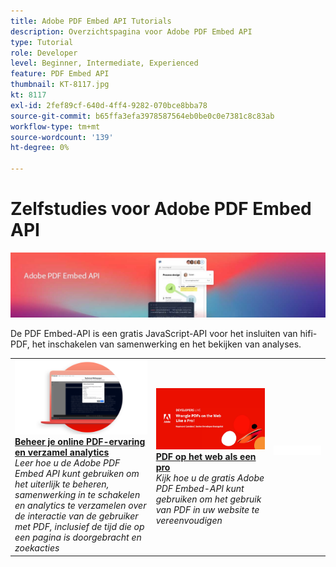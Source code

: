 ```yaml
---
title: Adobe PDF Embed API Tutorials
description: Overzichtspagina voor Adobe PDF Embed API
type: Tutorial
role: Developer
level: Beginner, Intermediate, Experienced
feature: PDF Embed API
thumbnail: KT-8117.jpg
kt: 8117
exl-id: 2fef89cf-640d-4ff4-9282-070bce8bba78
source-git-commit: b65ffa3efa3978587564eb0be0c0e7381c8c83ab
workflow-type: tm+mt
source-wordcount: '139'
ht-degree: 0%

---
```


# Zelfstudies voor Adobe PDF Embed API

![API-banner PDF insluiten](../assets/pdfembedhero.jpg)

De PDF Embed-API is een gratis JavaScript-API voor het insluiten van hifi-PDF, het inschakelen van samenwerking en het bekijken van analyses.

<table style="table-layout:fixed">
<tr>
 <td>
   <a href="controlpdfexperience.md">
      <img alt="Beheer je online PDF-ervaring en verzamel analytics" src="assets/ControlPDF_thumb.png" />
   </a>
    <div>
   <a href="controlpdfexperience.md"><strong>Beheer je online PDF-ervaring en verzamel analytics</strong></a>
    </div>
    <em>Leer hoe u de Adobe PDF Embed API kunt gebruiken om het uiterlijk te beheren, samenwerking in te schakelen en analytics te verzamelen over de interactie van de gebruiker met PDF, inclusief de tijd die op een pagina is doorgebracht en zoekacties</em>
    <br>
  </td>
  <td>
   <a href="https://experienceleague.adobe.com/docs/adobe-developers-live-events/events/2021/oct2021/pdf-embed-api.html">
      <img alt="PDF op het web als een pro" src="assets/Wrangle_1280.png" />
   </a>
    <div>
   <a href="https://experienceleague.adobe.com/docs/adobe-developers-live-events/events/2021/oct2021/pdf-embed-api.html"><strong>PDF op het web als een pro</strong></a>
    </div>
    <em>Kijk hoe u de gratis Adobe PDF Embed-API kunt gebruiken om het gebruik van PDF in uw website te vereenvoudigen</em>
    <br>
  </td>
  <td>
    <img alt="Spacer" src="../assets/WhiteBanner_Placeholder.png" />
    <div>
    <br>
  </td>
</tr>
</table>
